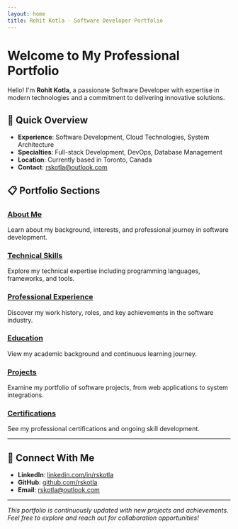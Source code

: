 ```yaml
---
layout: home
title: Rohit Kotla - Software Developer Portfolio
---
```


# Welcome to My Professional Portfolio

Hello! I'm **Rohit Kotla**, a passionate Software Developer with expertise in modern technologies and a commitment to delivering innovative solutions.

## 🚀 Quick Overview

- **Experience**: Software Development, Cloud Technologies, System Architecture
- **Specialties**: Full-stack Development, DevOps, Database Management
- **Location**: Currently based in Toronto, Canada
- **Contact**: [rskotla@outlook.com](mailto:rskotla@outlook.com)

## 📋 Portfolio Sections

### [About Me](./about.md)
Learn about my background, interests, and professional journey in software development.

### [Technical Skills](./skills.md)
Explore my technical expertise including programming languages, frameworks, and tools.

### [Professional Experience](./experience.md)
Discover my work history, roles, and key achievements in the software industry.

### [Education](./education.md)
View my academic background and continuous learning journey.

### [Projects](./projects.md)
Examine my portfolio of software projects, from web applications to system integrations.

### [Certifications](./certifications.md)
See my professional certifications and ongoing skill development.

---

## 🔗 Connect With Me

- **LinkedIn**: [linkedin.com/in/rskotla](https://linkedin.com/in/rskotla)
- **GitHub**: [github.com/rskotla](https://github.com/rskotla)
- **Email**: [rskotla@outlook.com](mailto:rskotla@outlook.com)

---

*This portfolio is continuously updated with new projects and achievements. Feel free to explore and reach out for collaboration opportunities!*
